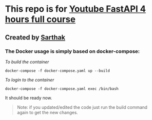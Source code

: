 # This repo is for [Youtube FastAPI 4 hours full course](https://www.youtube.com/watch?v=7t2alSnE2-I)

## Created by [Sarthak](https://twitter.com/Sarthaksavvy)

### The Docker usage is simply based on docker-compose:

*To build the container*

```
docker-compose -f docker-compose.yaml up --build
```

*To login to the container*

```
docker-compose -f docker-compose.yaml exec /bin/bash
```

It should be ready now.

> Note: if you updated/edited the code just run the build command again to get the new changes.

